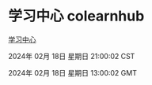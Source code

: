 # 学习中心 colearnhub
[学习中心](http://:56308/colearnhub/)

2024年 02月 18日 星期日 21:00:02 CST

2024年 02月 18日 星期日 13:00:02 GMT
